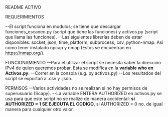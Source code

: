 README ACTIVO

REQUERIMIENTOS

--El script funciona en modulos; se tiene que descargar funciones_escaneo.py (script que tiene las funciones) y activos.py (script que llama las funciones).
--Las siguientes librerías deben de estar disponibles: socket, json, time, platform, subprocess, csv, python-nmap. Asi como tener instalado npcap y nmap (Estos se encuentran en https://nmap.org/).

FUNCIONAMIENTO
--Para el utilizar el script se necesita saber la dirección IPv4 de quien queremos probar. Esta se modifica en la **variable who en Activos.py**.
--Correr en la consola (e.g. py activos.py)
--Los resultados del script se exportan a .csv y .json.


PERMISOS
--Varios actividades no se realizan si no hay permisos de superusuario (Scapy).
--La variable ENTERA AUTHORIZED en activos.py se usa para que este script no se realize de manera accidental: **si AUTHORIZED = 1 SE EJECUTA EL CODIGO**, si AUTHORIZED = 0 no, de igual manera para cualquier otro valor. 
